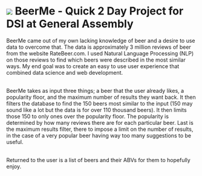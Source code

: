 # ![](https://ga-dash.s3.amazonaws.com/production/assets/logo-9f88ae6c9c3871690e33280fcf557f33.png) BeerMe - Quick 2 Day Project for DSI at General Assembly

BeerMe came out of my own lacking knowledge of beer and a desire to use data to overcome that. The data is approximately 3 million reviews of beer from the website RateBeer.com. I used Natural Language Processing (NLP) on those reviews to find which beers were described in the most similar ways. My end goal was to create an easy to use user experience that combined data science and web development.

<br>BeerMe takes as input three things; a beer that the user already likes, a popularity floor, and the maximum number of results they want back. It then filters the database to find the 150 beers most similar to the input (150 may sound like a lot but the data is for over 110 thousand beers). It then limits those 150 to only ones over the popularity floor. The popularity is determined by how many reviews there are for each particular beer. Last is the maximum results filter, there to impose a limit on the number of results, in the case of a very popular beer having way too many suggestions to be useful.

<br>Returned to the user is a list of beers and their ABVs for them to hopefully enjoy.
